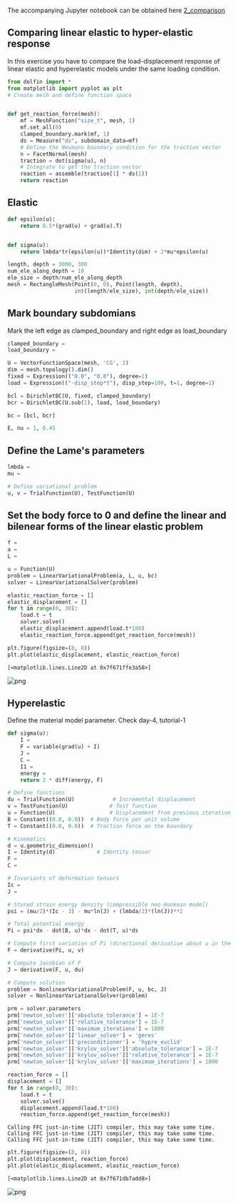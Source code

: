 The accompanying Jupyter notebook can be obtained here [2_comparison](../../../../../src/day-4/exercises/2_comparison.ipynb)

## Comparing linear elastic to hyper-elastic response

In this exercise you have to compare the load-displacement response of linear elastic and hyperelastic models under the same loading condition.



```python
from dolfin import *
from matplotlib import pyplot as plt
# Create mesh and define function space


def get_reaction_force(mesh):
    mf = MeshFunction("size_t", mesh, 1)
    mf.set_all(0)
    clamped_boundary.mark(mf, 1)
    ds = Measure("ds", subdomain_data=mf)
    # Define the Neumann boundary condition for the traction vector
    n = FacetNormal(mesh)
    traction = dot(sigma(u), n)
    # Integrate to get the traction vector
    reaction = assemble(traction[1] * ds(1))
    return reaction
```

## Elastic



```python
def epsilon(u):
    return 0.5*(grad(u) + grad(u).T)


def sigma(u):
    return lmbda*tr(epsilon(u))*Identity(dim) + 2*mu*epsilon(u)
```


```python
length, depth = 3000, 300
num_ele_along_depth = 10
ele_size = depth/num_ele_along_depth
mesh = RectangleMesh(Point(0, 0), Point(length, depth),
                     int(length/ele_size), int(depth/ele_size))
```

## Mark boundary subdomians
Mark the left edge as clamped_boundary and right edge as load_boundary


```python
clamped_boundary = 
load_boundary = 
```


```python
U = VectorFunctionSpace(mesh, 'CG', 2)
dim = mesh.topology().dim()
fixed = Expression(("0.0", "0.0"), degree=1)
load = Expression(("-disp_step*t"), disp_step=100, t=1, degree=1)

bcl = DirichletBC(U, fixed, clamped_boundary)
bcr = DirichletBC(U.sub(1), load, load_boundary)

bc = [bcl, bcr]

E, nu = 1, 0.45
```

## Define the Lame's parameters


```python
lmbda = 
mu =
```


```python
# Define variational problem
u, v = TrialFunction(U), TestFunction(U)
```

## Set the body force to 0 and define the linear and bilenear forms of the linear elastic problem


```python
f = 
a = 
L = 
```


```python
u = Function(U)
problem = LinearVariationalProblem(a, L, u, bc)
solver = LinearVariationalSolver(problem)

elastic_reaction_force = []
elastic_displacement = []
for t in range(0, 30):
    load.t = t
    solver.solve()
    elastic_displacement.append(load.t*100)
    elastic_reaction_force.append(get_reaction_force(mesh))
```


```python
plt.figure(figsize=(8, 8))
plt.plot(elastic_displacement, elastic_reaction_force)
```




    [<matplotlib.lines.Line2D at 0x7f671ffe3a58>]




    
![png](2_comparison_files/2_comparison_14_1.png)
    


## Hyperelastic


Define the material model parameter. Check day-4, tutorial-1


```python
def sigma(u):
    I = 
    F = variable(grad(u) + I)
    J = 
    C =
    I1 = 
    energy = 
    return 2 * diff(energy, F)
```


```python
# Define functions
du = TrialFunction(U)            # Incremental displacement
v = TestFunction(U)             # Test function
u = Function(U)                 # Displacement from previous iteration
B = Constant((0.0, 0.0))  # Body force per unit volume
T = Constant((0.0, 0.0))  # Traction force on the boundary

# Kinematics
d = u.geometric_dimension()
I = Identity(d)             # Identity tensor
F = 
C = 

# Invariants of deformation tensors
Ic = 
J = 

# Stored strain energy density (compressible neo-Hookean model)
psi = (mu/2)*(Ic - 3) - mu*ln(J) + (lmbda/2)*(ln(J))**2

# Total potential energy
Pi = psi*dx - dot(B, u)*dx - dot(T, u)*ds

# Compute first variation of Pi (directional derivative about u in the direction of v)
F = derivative(Pi, u, v)

# Compute Jacobian of F
J = derivative(F, u, du)

# Compute solution
problem = NonlinearVariationalProblem(F, u, bc, J)
solver = NonlinearVariationalSolver(problem)

prm = solver.parameters
prm['newton_solver']['absolute_tolerance'] = 1E-7
prm['newton_solver']['relative_tolerance'] = 1E-7
prm['newton_solver']['maximum_iterations'] = 1000
prm['newton_solver']['linear_solver'] = 'gmres'
prm['newton_solver']['preconditioner'] = 'hypre_euclid'
prm['newton_solver']['krylov_solver']['absolute_tolerance'] = 1E-7
prm['newton_solver']['krylov_solver']['relative_tolerance'] = 1E-7
prm['newton_solver']['krylov_solver']['maximum_iterations'] = 1000

reaction_force = []
displacement = []
for t in range(0, 30):
    load.t = t
    solver.solve()
    displacement.append(load.t*100)
    reaction_force.append(get_reaction_force(mesh))
```

    Calling FFC just-in-time (JIT) compiler, this may take some time.
    Calling FFC just-in-time (JIT) compiler, this may take some time.
    Calling FFC just-in-time (JIT) compiler, this may take some time.



```python
plt.figure(figsize=(8, 8))
plt.plot(displacement, reaction_force)
plt.plot(elastic_displacement, elastic_reaction_force)
```




    [<matplotlib.lines.Line2D at 0x7f671db7add8>]




    
![png](2_comparison_files/2_comparison_19_1.png)
    



```python

```
